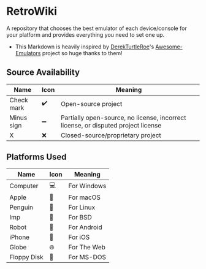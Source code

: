 # RetroWiki
A repository that chooses the best emulator of each device/console for your platform and provides everything you need to set one up.

+ This Markdown is heavily inspired by [DerekTurtleRoe](https://github.com/DerekTurtleRoe)'s [Awesome-Emulators](https://github.com/DerekTurtleRoe/awesome-emulators) project so huge thanks to them!

## Source Availability

| Name       | Icon               | Meaning                                                                           |
| ---------- | ------------------ | --------------------------------------------------------------------------------- |
| Check mark | :heavy_check_mark: | Open-source project                                                               |
| Minus sign | :heavy_minus_sign: | Partially open-source, no license, incorrect license, or disputed project license |
| X          | :x:                | Closed-source/proprietary project                                                 |

## Platforms Used

| Name        | Icon                   | Meaning         |
| ----------- | ---------------------- | --------------- |
| Computer    | :computer:             | For Windows     |
| Apple       | :apple:                | For macOS       |
| Penguin     | :penguin:              | For Linux       |
| Imp         | :imp:                  | For BSD         |
| Robot       | :robot:                | For Android     |
| iPhone      | :iphone:               | For iOS         |
| Globe       | :globe_with_meridians: | For The Web     |
| Floppy Disk | :floppy_disk:          | For MS-DOS      |

